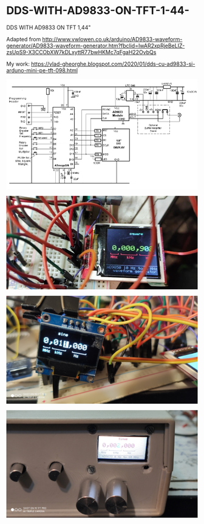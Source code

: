 # DDS-WITH-AD9833-ON-TFT-1-44-
DDS WITH AD9833 ON TFT 1,44"

Adapted from http://www.vwlowen.co.uk/arduino/AD9833-waveform-generator/AD9833-waveform-generator.htm?fbclid=IwAR2xpRjeBeLIZ-zsUpS9-X3CCObXW7kDLxyttR77bwHKMc7qFgaH22OvbQs

My work: https://vlad-gheorghe.blogspot.com/2020/01/dds-cu-ad9833-si-arduno-mini-pe-tft-098.html

![POZA](https://github.com/vlad-gheorghe/DDS-WITH-AD9833-ON-TFT-1-44-/blob/master/AD9833-waveform-generator-circuit.png)


![POZA](https://github.com/vlad-gheorghe/DDS-WITH-AD9833-ON-TFT-1-44-/blob/master/82301604_463697320976787_7354712997081645056_n.jpg)


![poza](https://github.com/vlad-gheorghe/DDS-WITH-AD9833-ON-TFT-1-44-/blob/master/IMG_20200116_160415.jpg)

![poza](https://github.com/vlad-gheorghe/DDS-WITH-AD9833-ON-TFT-1-44-/blob/master/IMG_20200127_145317.jpg)

